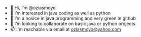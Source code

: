 - 👋 Hi, I’m @oziasmoyo
- 👀 I’m interested in java coding as well as python
- 🌱 I’m a novice in java programming and very green in github
- 💞️ I’m looking to collaborate on basic java or python projects
- 📫 I'm reachable via email at oziasmoyo@yahoo.com

<!---
oziasmoyo/oziasmoyo is a ✨ special ✨ repository because its `README.md` (this file) appears on your GitHub profile.
You can click the Preview link to take a look at your changes.
--->
